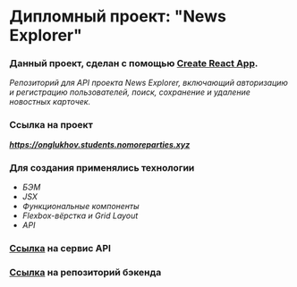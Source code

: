 # Дипломный проект: "News Explorer"

### Данный проект, сделан с помощью [Create React App](https://github.com/facebook/create-react-app).

*Репозиторий для API проекта News Explorer, включающий авторизацию и регистрацию пользователей, поиск, сохранение и удаление новостных карточек.*

### Ссылка на проект
***https://onglukhov.students.nomoreparties.xyz***

### Для создания применялись технологии
+ *БЭМ*
+ *JSX*
+ *Функциональные компоненты*
+ *Flexbox-вёрстка и Grid Layout*
+ *API*

### [Ссылка](https://newsapi.org) на сервис API
### [Ссылка](https://github.com/Oleg-Glukhov1/news-explorer-api) на репозиторий бэкенда

